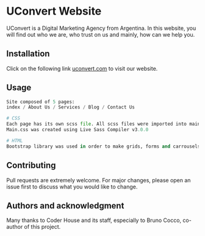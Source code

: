 # UConvert Website

UConvert is a Digital Marketing Agency from Argentina. In this website, you will find out who we are, who trust on us and mainly, how can we help you.

## Installation

Click on the following link [uconvert.com](https://pip.pypa.io/en/stable/) to visit our website.


## Usage

```python
Site composed of 5 pages: 
index / About Us / Services / Blog / Contact Us

# CSS
Each page has its own scss file. All scss files were imported into main.scss.
Main.css was created using Live Sass Compiler v3.0.0

# HTML
Bootstrap library was used in order to make grids, forms and carrousels.

```

## Contributing
Pull requests are extremely welcome. For major changes, please open an issue first to discuss what you would like to change.

## Authors and acknowledgment

Many thanks to Coder House and its staff, especially to Bruno Cocco, co-author of this project.
